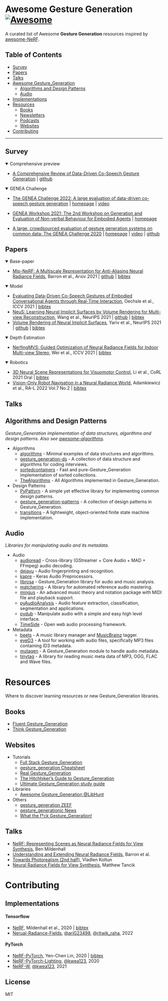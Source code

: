 # Awesome Gesture Generation [![Awesome](https://cdn.rawgit.com/sindresorhus/awesome/d7305f38d29fed78fa85652e3a63e154dd8e8829/media/badge.svg)](https://github.com/sindresorhus/awesome)

A curated list of Awesome **Gesture Generation** resources inspired by [awesome-NeRF](https://github.com/awesome-NeRF/awesome-NeRF).

## Table of Contents

- [Survey](#survey)
- [Papers](#papers)
- [Talks](#talks)
- [Awesome Gesture_Generation](#awesome-gesture_generation)
  - [Algorithms and Design Patterns](#algorithms-and-design-patterns)
  - [Audio](#audio)
- [Implementations](#implementations)
- [Resources](#resources)
  - [Books](#books)
  - [Newsletters](#newsletters)
  - [Podcasts](#podcasts)
  - [Websites](#websites)
- [Contributing](#contributing)

---

## <a name="survey">Survey</a>

<details open>
<summary>Comprehensive preview</summary>

- [A Comprehensive Review of Data-Driven Co-Speech Gesture Generation](https://arxiv.org/abs/2301.05339) | [github](https://github.com/google/mipnerf)

</details>

<details open>
<summary>GENEA Challenge</summary>

- [The GENEA Challenge 2022: A large evaluation of data-driven co-speech gesture generation](https://arxiv.org/abs/2208.10441) | [homepage](https://youngwoo-yoon.github.io/GENEAchallenge2022/) | [video](https://www.youtube.com/watch?v=4n02wXGGnd0)

- [GENEA Workshop 2021: The 2nd Workshop on Generation and Evaluation of Non-verbal Behaviour for Embodied Agents](https://dl.acm.org/doi/10.1145/3462244.3480983) | [homepage](https://genea-workshop.github.io/2021/)

- [A large, crowdsourced evaluation of gesture generation systems on common data: The GENEA Challenge 2020](https://arxiv.org/abs/2102.11617) | [homepage](https://svito-zar.github.io/GENEAchallenge2020/) | [video](https://www.youtube.com/watch?v=QmaoKRzoVwM) | [github](https://github.com/Svito-zar/genea_numerical_evaluations)
</details>

## <a name="papers">Papers</a>

<details open>
<summary>Base-paper</summary>

- [Mip-NeRF: A Multiscale Representation for Anti-Aliasing Neural Radiance Fields](https://jonbarron.info/mipnerf/), Barron et al., Arxiv 2021 | [github](https://github.com/google/mipnerf) | [bibtex](./citations/mipnerf.txt)
</details>

<details open>
<summary>Model</summary>

- [Evaluating Data-Driven Co-Speech Gestures of Embodied Conversational Agents through Real-Time Interaction](https://arxiv.org/abs/2104.10078), Oechsle et al., ICCV 2021 | [bibtex](./citations/unisurf.txt)
- [NeuS: Learning Neural Implicit Surfaces by Volume Rendering for Multi-view Reconstruction](https://arxiv.org/abs/2106.10689), Wang et al., NeurIPS 2021 | [github](https://github.com/Totoro97/NeuS) | [bibtex](./citations/neus.txt)
- [Volume Rendering of Neural Implicit Surfaces](https://arxiv.org/abs/2106.12052), Yariv et al., NeurIPS 2021 | [github](https://github.com/ventusff/neurecon) | [bibtex](./citations/volsdf.txt)
</details>

<details open>
<summary>Depth Estimation</summary>

- [NerfingMVS: Guided Optimization of Neural Radiance Fields for Indoor Multi-view Stereo](https://weiyithu.github.io/NerfingMVS/), Wei et al., ICCV 2021 | [bibtex](./citations/NerfingMVS.txt)
</details>

<details open>
<summary>Robotics</summary>

- [3D Neural Scene Representations for Visuomotor Control](https://3d-representation-learning.github.io/nerf-dy/), Li et al., CoRL 2021 Oral | [bibtex](./citations/nerf-dy.txt)
- [Vision-Only Robot Navigation in a Neural Radiance World](https://arxiv.org/abs/2110.00168), Adamkiewicz et al., RA-L 2022 Vol.7 No.2 | [bibtex](./citations/vision-only.txt)
</details>

## <a name="talks">Talks</a>

## <a name="algorithms-and-design-patterns">Algorithms and Design Patterns</a>

_Gesture_Generation implementation of data structures, algorithms and design patterns. Also see [awesome-algorithms](https://github.com/tayllan/awesome-algorithms)._

- Algorithms
  - [algorithms](https://github.com/keon/algorithms) - Minimal examples of data structures and algorithms.
  - [gesture_generation-ds](https://github.com/prabhupant/Gesture_Generation-ds) - A collection of data structure and algorithms for coding interviews.
  - [sortedcontainers](https://github.com/grantjenks/Gesture_Generation-sortedcontainers) - Fast and pure-Gesture_Generation implementation of sorted collections.
  - [TheAlgorithms](https://github.com/TheAlgorithms/Gesture_Generation) - All Algorithms implemented in Gesture_Generation.
- Design Patterns
  - [PyPattyrn](https://github.com/tylerlaberge/PyPattyrn) - A simple yet effective library for implementing common design patterns.
  - [gesture_generation-patterns](https://github.com/faif/Gesture_Generation-patterns) - A collection of design patterns in Gesture_Generation.
  - [transitions](https://github.com/pytransitions/transitions) - A lightweight, object-oriented finite state machine implementation.

## Audio

_Libraries for manipulating audio and its metadata._

- Audio
  - [audioread](https://github.com/beetbox/audioread) - Cross-library (GStreamer + Core Audio + MAD + FFmpeg) audio decoding.
  - [dejavu](https://github.com/worldveil/dejavu) - Audio fingerprinting and recognition.
  - [kapre](https://github.com/keunwoochoi/kapre) - Keras Audio Preprocessors.
  - [librosa](https://github.com/librosa/librosa) - Gesture_Generation library for audio and music analysis.
  - [matchering](https://github.com/sergree/matchering) - A library for automated reference audio mastering.
  - [mingus](http://bspaans.github.io/Gesture_Generation-mingus/) - An advanced music theory and notation package with MIDI file and playback support.
  - [pyAudioAnalysis](https://github.com/tyiannak/pyAudioAnalysis) - Audio feature extraction, classification, segmentation and applications.
  - [pydub](https://github.com/jiaaro/pydub) - Manipulate audio with a simple and easy high level interface.
  - [TimeSide](https://github.com/Parisson/TimeSide) - Open web audio processing framework.
- Metadata
  - [beets](https://github.com/beetbox/beets) - A music library manager and [MusicBrainz](https://musicbrainz.org/) tagger.
  - [eyeD3](https://github.com/nicfit/eyeD3) - A tool for working with audio files, specifically MP3 files containing ID3 metadata.
  - [mutagen](https://github.com/quodlibet/mutagen) - A Gesture_Generation module to handle audio metadata.
  - [tinytag](https://github.com/devsnd/tinytag) - A library for reading music meta data of MP3, OGG, FLAC and Wave files.

# Resources

Where to discover learning resources or new Gesture_Generation libraries.

## Books

- [Fluent Gesture_Generation](https://www.oreilly.com/library/view/fluent-Gesture_Generation/9781491946237/)
- [Think Gesture_Generation](https://greenteapress.com/wp/think-Gesture_Generation-2e/)

## Websites

- Tutorials
  - [Full Stack Gesture_Generation](https://www.fullstackGesture_Generation.com/)
  - [gesture_generation Cheatsheet](https://www.Gesture_Generationcheatsheet.org/)
  - [Real Gesture_Generation](https://realGesture_Generation.com)
  - [The Hitchhiker’s Guide to Gesture_Generation](https://docs.Gesture_Generation-guide.org/)
  - [Ultimate Gesture_Generation study guide](https://github.com/huangsam/ultimate-Gesture_Generation)
- Libraries
  - [Awesome Gesture_Generation @LibHunt](https://Gesture_Generation.libhunt.com/)
- Others
  - [gesture_generation ZEEF](https://Gesture_Generation.zeef.com/alan.richmond)
  - [gesture_generationic News](https://news.Gesture_Generation.sc/)
  - [What the f\*ck Gesture_Generation!](https://github.com/satwikkansal/wtfGesture_Generation)

## Talks

- [NeRF: Representing Scenes as Neural Radiance Fields for View Synthesis](https://www.youtube.com/watch?v=LCTYRqW-ne8&t=10190s), Ben Mildenhall
- [Understanding and Extending Neural Radiance Fields](https://www.youtube.com/watch?v=nRyOzHpcr4Q&feature=emb_logo&ab_channel=cvprtum), Barron et al.
- [Towards Photorealism (2nd half)](https://youtu.be/Rd0nBO6--bM?t=1992), Vladlen Koltun
- [Neural Radiance Fields for View Synthesis](https://www.youtube.com/watch?v=dPWLybp4LL0), Matthew Tancik

# Contributing

## Implementations

#### Tensorflow

- [NeRF](https://github.com/bmild/nerf), Mildenhall et al., 2020 | [bibtex](./NeRF-and-Beyond.bib#L168-L173)
- [Nerual-Radiance-Fields](https://www.kaggle.com/code/ritzraha/nerual-radiance-fields), [@ariG23498](https://twitter.com/ariG23498), [@ritwik_raha](https://twitter.com/ritwik_raha), 2022

#### PyTorch

- [NeRF-PyTorch](https://github.com/yenchenlin/nerf-pytorch), Yen-Chen Lin, 2020 | [bibtex](./citations/pytorch-nerf.txt)
- [NeRF-PyTorch-Lighting](https://github.com/kwea123/nerf_pl), [@kwea123](https://github.com/kwea123), 2020
- [NeRF-W](https://github.com/kwea123/nerf_pl/tree/nerfw), [@kwea123](https://github.com/kwea123), 2021

## License

MIT
